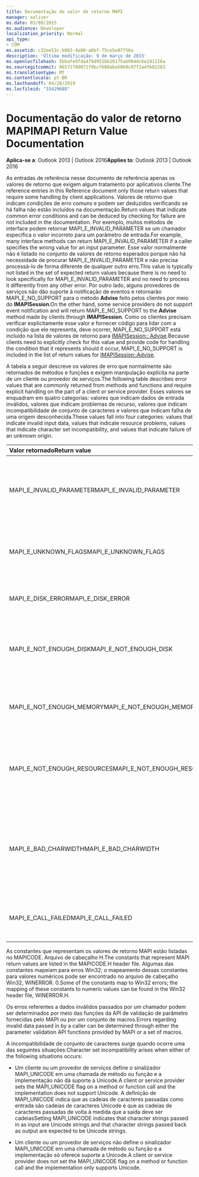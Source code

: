```yaml
---
title: Documentação do valor de retorno MAPI
manager: soliver
ms.date: 03/09/2015
ms.audience: Developer
localization_priority: Normal
api_type:
- COM
ms.assetid: c32ee53c-b063-4a00-a6bf-75ce5e07f56a
description: 'Última modificação: 9 de março de 2015'
ms.openlocfilehash: 5bbafe9fda479d951bb20175ab904dc6e241226a
ms.sourcegitcommit: 8657170d071f9bcf680aba50b9c07f2a4fb82283
ms.translationtype: MT
ms.contentlocale: pt-BR
ms.lasthandoff: 04/28/2019
ms.locfileid: "33429688"
---
```

# <a name="mapi-return-value-documentation"></a><span data-ttu-id="ae74c-103">Documentação do valor de retorno MAPI</span><span class="sxs-lookup"><span data-stu-id="ae74c-103">MAPI Return Value Documentation</span></span>

  
  
<span data-ttu-id="ae74c-104">**Aplica-se a**: Outlook 2013 | Outlook 2016</span><span class="sxs-lookup"><span data-stu-id="ae74c-104">**Applies to**: Outlook 2013 | Outlook 2016</span></span> 
  
<span data-ttu-id="ae74c-105">As entradas de referência nesse documento de referência apenas os valores de retorno que exigem algum tratamento por aplicativos cliente.</span><span class="sxs-lookup"><span data-stu-id="ae74c-105">The reference entries in this Reference document only those return values that require some handling by client applications.</span></span> <span data-ttu-id="ae74c-106">Valores de retorno que indicam condições de erro comuns e podem ser deduzidos verificando se há falha não estão incluídos na documentação.</span><span class="sxs-lookup"><span data-stu-id="ae74c-106">Return values that indicate common error conditions and can be deduced by checking for failure are not included in the documentation.</span></span> <span data-ttu-id="ae74c-107">Por exemplo, muitos métodos de interface podem retornar MAPI_E_INVALID_PARAMETER se um chamador especifica o valor incorreto para um parâmetro de entrada.</span><span class="sxs-lookup"><span data-stu-id="ae74c-107">For example, many interface methods can return MAPI_E_INVALID_PARAMETER if a caller specifies the wrong value for an input parameter.</span></span> <span data-ttu-id="ae74c-108">Esse valor normalmente não é listado no conjunto de valores de retorno esperados porque não há necessidade de procurar MAPI_E_INVALID_PARAMETER e não precisa processá-lo de forma diferente de qualquer outro erro.</span><span class="sxs-lookup"><span data-stu-id="ae74c-108">This value is typically not listed in the set of expected return values because there is no need to look specifically for MAPI_E_INVALID_PARAMETER and no need to process it differently from any other error.</span></span> <span data-ttu-id="ae74c-109">Por outro lado, alguns provedores de serviços não dão suporte à notificação de eventos e retornarão MAPI_E_NO_SUPPORT para o método **Advise** feito pelos clientes por meio do **IMAPISession**.</span><span class="sxs-lookup"><span data-stu-id="ae74c-109">On the other hand, some service providers do not support event notification and will return MAPI_E_NO_SUPPORT to the **Advise** method made by clients through **IMAPISession**.</span></span> <span data-ttu-id="ae74c-110">Como os clientes precisam verificar explicitamente esse valor e fornecer código para lidar com a condição que ele representa, deve ocorrer, MAPI_E_NO_SUPPORT está incluído na lista de valores de retorno para [IMAPISession:: Advise](imapisession-advise.md).</span><span class="sxs-lookup"><span data-stu-id="ae74c-110">Because clients need to explicitly check for this value and provide code for handling the condition that it represents should it occur, MAPI_E_NO_SUPPORT is included in the list of return values for [IMAPISession::Advise](imapisession-advise.md).</span></span>
  
<span data-ttu-id="ae74c-111">A tabela a seguir descreve os valores de erro que normalmente são retornados de métodos e funções e exigem manipulação explícita na parte de um cliente ou provedor de serviços.</span><span class="sxs-lookup"><span data-stu-id="ae74c-111">The following table describes error values that are commonly returned from methods and functions and require explicit handling on the part of a client or service provider.</span></span> <span data-ttu-id="ae74c-112">Esses valores se enquadram em quatro categorias: valores que indicam dados de entrada inválidos, valores que indicam problemas de recurso, valores que indicam incompatibilidade de conjunto de caracteres e valores que indicam falha de uma origem desconhecida.</span><span class="sxs-lookup"><span data-stu-id="ae74c-112">These values fall into four categories: values that indicate invalid input data, values that indicate resource problems, values that indicate character set incompatibility, and values that indicate failure of an unknown origin.</span></span>
  
|<span data-ttu-id="ae74c-113">**Valor retornado**</span><span class="sxs-lookup"><span data-stu-id="ae74c-113">**Return value**</span></span>|<span data-ttu-id="ae74c-114">**Descrição**</span><span class="sxs-lookup"><span data-stu-id="ae74c-114">**Description**</span></span>|
|:-----|:-----|
|<span data-ttu-id="ae74c-115">MAPI_E_INVALID_PARAMETER</span><span class="sxs-lookup"><span data-stu-id="ae74c-115">MAPI_E_INVALID_PARAMETER</span></span>  <br/> |<span data-ttu-id="ae74c-116">Um ou mais dos parâmetros passados para o método ou funções não foram válidos.</span><span class="sxs-lookup"><span data-stu-id="ae74c-116">One or more of the parameters passed into the method or functions were not valid.</span></span>  <br/> |
|<span data-ttu-id="ae74c-117">MAPI_E_UNKNOWN_FLAGS</span><span class="sxs-lookup"><span data-stu-id="ae74c-117">MAPI_E_UNKNOWN_FLAGS</span></span>  <br/> |<span data-ttu-id="ae74c-118">Um ou mais valores para um parâmetro flags não eram válidos.</span><span class="sxs-lookup"><span data-stu-id="ae74c-118">One or more values for a flags parameter were not valid.</span></span>  <br/> |
|<span data-ttu-id="ae74c-119">MAPI_E_DISK_ERROR</span><span class="sxs-lookup"><span data-stu-id="ae74c-119">MAPI_E_DISK_ERROR</span></span>  <br/> |<span data-ttu-id="ae74c-120">Houve um problema ao gravar ou ler do disco.</span><span class="sxs-lookup"><span data-stu-id="ae74c-120">There was a problem writing to or reading from disk.</span></span>  <br/> |
|<span data-ttu-id="ae74c-121">MAPI_E_NOT_ENOUGH_DISK</span><span class="sxs-lookup"><span data-stu-id="ae74c-121">MAPI_E_NOT_ENOUGH_DISK</span></span>  <br/> |<span data-ttu-id="ae74c-122">Não há espaço em disco suficiente disponível para concluir a operação.</span><span class="sxs-lookup"><span data-stu-id="ae74c-122">Not enough disk space was available to complete the operation.</span></span>  <br/> |
|<span data-ttu-id="ae74c-123">MAPI_E_NOT_ENOUGH_MEMORY</span><span class="sxs-lookup"><span data-stu-id="ae74c-123">MAPI_E_NOT_ENOUGH_MEMORY</span></span>  <br/> |<span data-ttu-id="ae74c-124">Memória insuficiente disponível para concluir a operação.</span><span class="sxs-lookup"><span data-stu-id="ae74c-124">Not enough memory was available to complete the operation.</span></span>  <br/> |
|<span data-ttu-id="ae74c-125">MAPI_E_NOT_ENOUGH_RESOURCES</span><span class="sxs-lookup"><span data-stu-id="ae74c-125">MAPI_E_NOT_ENOUGH_RESOURCES</span></span>  <br/> |<span data-ttu-id="ae74c-126">Não há recursos de sistema suficientes disponíveis para concluir a operação.</span><span class="sxs-lookup"><span data-stu-id="ae74c-126">Not enough system resources were available to complete the operation.</span></span>  <br/> |
|<span data-ttu-id="ae74c-127">MAPI_E_BAD_CHARWIDTH</span><span class="sxs-lookup"><span data-stu-id="ae74c-127">MAPI_E_BAD_CHARWIDTH</span></span>  <br/> |<span data-ttu-id="ae74c-128">Há uma incompatibilidade nos conjuntos de caracteres com suporte no chamador e na implementação.</span><span class="sxs-lookup"><span data-stu-id="ae74c-128">An incompatibility exists in the character sets supported by the caller and the implementation.</span></span>  <br/> |
|<span data-ttu-id="ae74c-129">MAPI_E_CALL_FAILED</span><span class="sxs-lookup"><span data-stu-id="ae74c-129">MAPI_E_CALL_FAILED</span></span>  <br/> |<span data-ttu-id="ae74c-130">Ocorreu um erro de origem inesperada ou desconhecida.</span><span class="sxs-lookup"><span data-stu-id="ae74c-130">An error of unexpected or unknown origin occurred.</span></span>  <br/> |
   
<span data-ttu-id="ae74c-131">As constantes que representam os valores de retorno MAPI estão listadas no MAPICODE. Arquivo de cabeçalho H.</span><span class="sxs-lookup"><span data-stu-id="ae74c-131">The constants that represent MAPI return values are listed in the MAPICODE.H header file.</span></span> <span data-ttu-id="ae74c-132">Algumas das constantes mapeiam para erros Win32; o mapeamento dessas constantes para valores numéricos pode ser encontrado no arquivo de cabeçalho Win32, WINERROR. 0.</span><span class="sxs-lookup"><span data-stu-id="ae74c-132">Some of the constants map to Win32 errors; the mapping of these constants to numeric values can be found in the Win32 header file, WINERROR.H.</span></span>
  
<span data-ttu-id="ae74c-133">Os erros referentes a dados inválidos passados por um chamador podem ser determinados por meio das funções da API de validação de parâmetro fornecidas pelo MAPI ou por um conjunto de macros.</span><span class="sxs-lookup"><span data-stu-id="ae74c-133">Errors regarding invalid data passed in by a caller can be determined through either the parameter validation API functions provided by MAPI or a set of macros.</span></span> 
  
<span data-ttu-id="ae74c-134">A incompatibilidade de conjunto de caracteres surge quando ocorre uma das seguintes situações:</span><span class="sxs-lookup"><span data-stu-id="ae74c-134">Character set incompatibility arises when either of the following situations occurs:</span></span>
  
- <span data-ttu-id="ae74c-135">Um cliente ou um provedor de serviços define o sinalizador MAPI_UNICODE em uma chamada de método ou função e a implementação não dá suporte a Unicode.</span><span class="sxs-lookup"><span data-stu-id="ae74c-135">A client or service provider sets the MAPI_UNICODE flag on a method or function call and the implementation does not support Unicode.</span></span> <span data-ttu-id="ae74c-136">A definição de MAPI_UNICODE indica que as cadeias de caracteres passadas como entrada são cadeias de caracteres Unicode e que as cadeias de caracteres passadas de volta à medida que a saída deve ser cadeias</span><span class="sxs-lookup"><span data-stu-id="ae74c-136">Setting MAPI_UNICODE indicates that character strings passed in as input are Unicode strings and that character strings passed back as output are expected to be Unicode strings.</span></span>
    
- <span data-ttu-id="ae74c-137">Um cliente ou um provedor de serviços não define o sinalizador MAPI_UNICODE em uma chamada de método ou função e a implementação só oferece suporte a Unicode.</span><span class="sxs-lookup"><span data-stu-id="ae74c-137">A client or service provider does not set the MAPI_UNICODE flag on a method or function call and the implementation only supports Unicode.</span></span>
    

